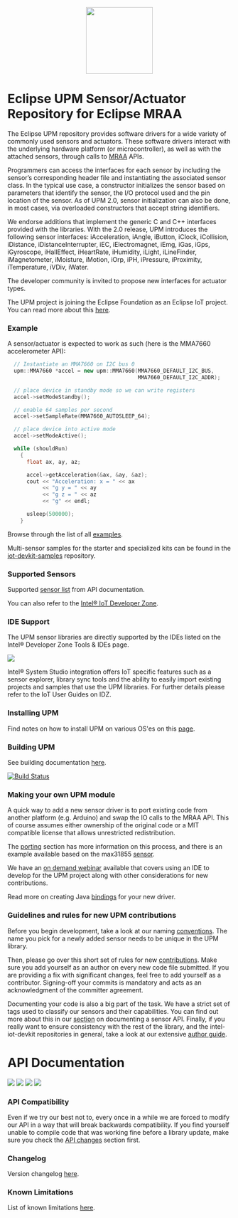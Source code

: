 <p align="center">
  <img src="https://github.com/intel-iot-devkit/upm/blob/master/docs/icons/upm_logo.png" height="150px" width="auto" algt="UPM Logo"/>
</p>

Eclipse UPM Sensor/Actuator Repository for Eclipse MRAA
==============

The Eclipse UPM repository provides software drivers for a wide variety of
commonly used sensors and actuators. These software drivers interact with the
underlying hardware platform (or microcontroller), as well as with the attached
sensors, through calls to [MRAA](https://github.com/intel-iot-devkit/mraa) APIs.

Programmers can access the interfaces for each sensor by including the sensor’s
corresponding header file and instantiating the associated sensor class. In the
typical use case, a constructor initializes the sensor based on parameters that
identify the sensor, the I/O protocol used and the pin location of the sensor.
As of UPM 2.0, sensor initialization can also be done, in most cases, via
overloaded constructors that accept string identifiers.

We endorse additions that implement the generic C and C++ interfaces provided
with the libraries. With the 2.0 release, UPM introduces the following sensor
interfaces: iAcceleration, iAngle, iButton, iClock, iCollision, iDistance,
iDistanceInterrupter, iEC, iElectromagnet, iEmg, iGas, iGps, iGyroscope,
iHallEffect, iHeartRate, iHumidity, iLight, iLineFinder, iMagnetometer,
iMoisture, iMotion, iOrp, iPH, iPressure, iProximity, iTemperature, iVDiv,
iWater.

The developer community is invited to propose new interfaces for actuator types.

The UPM project is joining the Eclipse Foundation as an Eclipse IoT project.
You can read more about this [here](https://projects.eclipse.org/proposals/eclipse-upm).

### Example

A sensor/actuator is expected to work as such (here is the MMA7660 accelerometer API):
```C++
  // Instantiate an MMA7660 on I2C bus 0
  upm::MMA7660 *accel = new upm::MMA7660(MMA7660_DEFAULT_I2C_BUS,
                                         MMA7660_DEFAULT_I2C_ADDR);

  // place device in standby mode so we can write registers
  accel->setModeStandby();

  // enable 64 samples per second
  accel->setSampleRate(MMA7660_AUTOSLEEP_64);

  // place device into active mode
  accel->setModeActive();

  while (shouldRun)
    {
      float ax, ay, az;

      accel->getAcceleration(&ax, &ay, &az);
      cout << "Acceleration: x = " << ax
           << "g y = " << ay
           << "g z = " << az
           << "g" << endl;

      usleep(500000);
    }
```

Browse through the list of all [examples](https://github.com/intel-iot-devkit/upm/tree/master/examples).

Multi-sensor samples for the starter and specialized kits can be found in the
[iot-devkit-samples](https://github.com/intel-iot-devkit/iot-devkit-samples) repository.

### Supported Sensors

Supported [sensor list](http://iotdk.intel.com/docs/master/upm/modules.html) from API documentation.

You can also refer to the [Intel® IoT Developer Zone](https://software.intel.com/iot/hardware/sensors).

### IDE Support

The UPM sensor libraries are directly supported by the IDEs listed on the Intel®
Developer Zone Tools & IDEs page.

<a href="https://software.intel.com/iot/tools"><img src="docs/icons/iss.png"/></a>

Intel® System Studio integration offers IoT specific features such as a sensor explorer,
library sync tools and the ability to easily import existing projects and samples that
use the UPM libraries. For further details please refer to the IoT User Guides on IDZ.

### Installing UPM

Find notes on how to install UPM on various OS'es on this [page](docs/installing.md).

### Building UPM

See building documentation [here](docs/building.md).

[![Build Status](https://travis-ci.org/intel-iot-devkit/upm.svg?branch=master)](https://travis-ci.org/intel-iot-devkit/upm)

### Making your own UPM module

A quick way to add a new sensor driver is to port existing code from another
platform (e.g. Arduino) and swap the IO calls to the MRAA API. This of course
assumes either ownership of the original code or a MIT compatible license that
allows unrestricted redistribution.

The [porting](docs/porting.md) section has more information on this process,
and there is an example available based on the max31855 [sensor](docs/max31855.md).

We have an [on demand webinar](https://software.seek.intel.com/IoT_WebinarSeries_Reg)
available that covers using an IDE to develop for the UPM project along with other
considerations for new contributions.

Read more on creating Java [bindings](docs/creating_java_bindings.md) for your
new driver.

### Guidelines and rules for new UPM contributions

Before you begin development, take a look at our naming [conventions](docs/naming.md).
The name you pick for a newly added sensor needs to be unique in the UPM library.

Then, please go over this short set of rules for new [contributions](docs/contributions.md).
Make sure you add yourself as an author on every new code file submitted.
If you are providing a fix with significant changes, feel free to add yourself
as a contributor. Signing-off your commits is mandatory and acts as an
acknowledgment of the committer agreement.

Documenting your code is also a big part of the task. We have a strict set of
tags used to classify our sensors and their capabilities. You can find out more
about this in our [section](docs/documentation.md) on documenting a sensor API.
Finally, if you really want to ensure consistency with the rest of the library,
and the intel-iot-devkit repositories in general, take a look at our extensive
[author guide](docs/guidelines.md).

API Documentation
==============

<a href="http://iotdk.intel.com/docs/master/upm"><img src="docs/icons/c++.png"/></a>
<a href="http://iotdk.intel.com/docs/master/upm/java"><img src="docs/icons/java.png"/></a>
<a href="http://iotdk.intel.com/docs/master/upm/python"><img src="docs/icons/python.png"/></a>
<a href="http://iotdk.intel.com/docs/master/upm/node"><img src="docs/icons/node.png"/></a>

### API Compatibility
Even if we try our best not to, every once in a while we are forced to modify
our API in a way that will break backwards compatibility. If you find yourself
unable to compile code that was working fine before a library update, make sure
you check the [API changes](docs/apichanges.md) section first.

### Changelog
Version changelog [here](docs/changelog.md).

### Known Limitations
List of known limitations [here](docs/knownlimitations.md).
